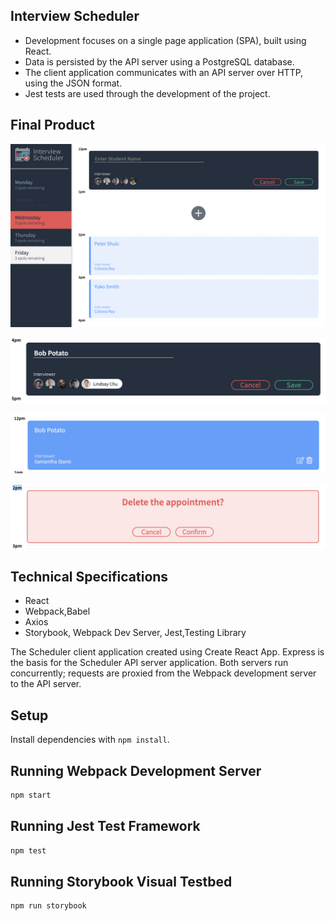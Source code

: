 ## Interview Scheduler

- Development focuses on a single page application (SPA), built using React.
- Data is persisted by the API server using a PostgreSQL database.
- The client application communicates with an API server over HTTP, using the JSON format.
- Jest tests are used through the development of the project.

## Final Product

!["main view"](https://github.com/OlgaShilenkova/scheduler/blob/master/docs/main-view.png?raw=true)

!["book appointment"](https://github.com/OlgaShilenkova/scheduler/blob/master/docs/book-appointment.png?raw=true)

!["edit or cancel appointment"](https://github.com/OlgaShilenkova/scheduler/blob/master/docs/edit-or-cancel-appointment.png?raw=true)

!["re-ask befor deletion"](https://github.com/OlgaShilenkova/scheduler/blob/master/docs/reask-befor-deletion.png?raw=true)

## Technical Specifications

- React
- Webpack,Babel
- Axios
- Storybook, Webpack Dev Server, Jest,Testing Library

The Scheduler client application created using Create React App. Express is the basis for the Scheduler API server application.
Both servers run concurrently; requests are proxied from the Webpack development server to the API server.

## Setup

Install dependencies with `npm install`.

## Running Webpack Development Server

```sh
npm start
```

## Running Jest Test Framework

```sh
npm test
```

## Running Storybook Visual Testbed

```sh
npm run storybook
```
